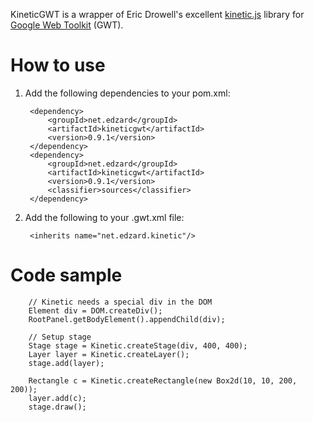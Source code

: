 KineticGWT is a wrapper of Eric Drowell's excellent [kinetic.js](http://www.kineticjs.com/) library for [Google Web Toolkit](https://developers.google.com/web-toolkit/) (GWT).

How to use
==========

1. Add the following dependencies to your pom.xml:

		<dependency>
			<groupId>net.edzard</groupId>
			<artifactId>kineticgwt</artifactId>
			<version>0.9.1</version>
		</dependency>
		<dependency>
			<groupId>net.edzard</groupId>
			<artifactId>kineticgwt</artifactId>
			<version>0.9.1</version>
			<classifier>sources</classifier>
		</dependency>
		
2. Add the following to your .gwt.xml file:

		<inherits name="net.edzard.kinetic"/>
		

Code sample
===========

		// Kinetic needs a special div in the DOM
		Element div = DOM.createDiv();
		RootPanel.getBodyElement().appendChild(div);
		
		// Setup stage
		Stage stage = Kinetic.createStage(div, 400, 400);
		Layer layer = Kinetic.createLayer();
		stage.add(layer);
		
		Rectangle c = Kinetic.createRectangle(new Box2d(10, 10, 200, 200)); 
		layer.add(c);
		stage.draw();